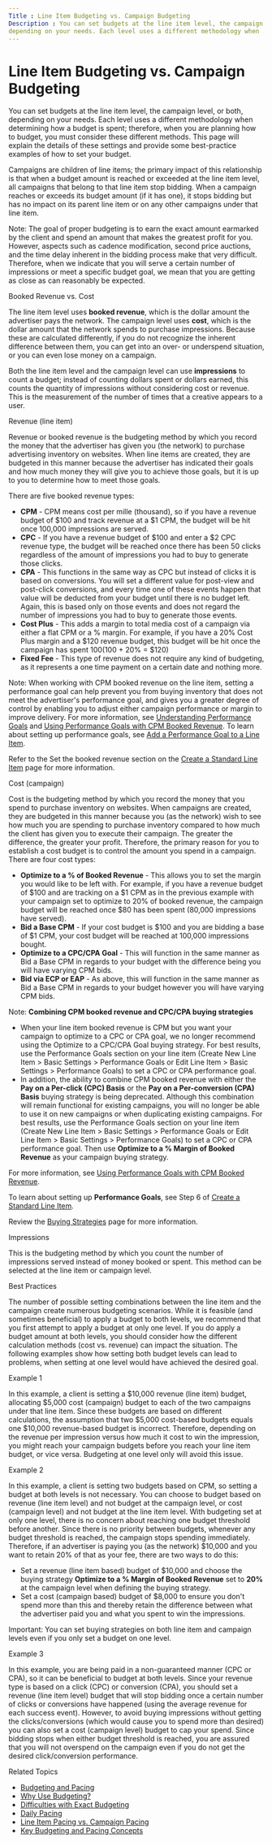```yaml
---
Title : Line Item Budgeting vs. Campaign Budgeting
Description : You can set budgets at the line item level, the campaign level, or both,
depending on your needs. Each level uses a different methodology when
---
```



# Line Item Budgeting vs. Campaign Budgeting



You can set budgets at the line item level, the campaign level, or both,
depending on your needs. Each level uses a different methodology when
determining how a budget is spent; therefore, when you are planning how
to budget, you must consider these different methods. This page will
explain the details of these settings and provide some best-practice
examples of how to set your budget.

Campaigns are children of line items; the primary impact of this
relationship is that when a budget amount is reached or exceeded at the
line item level, all campaigns that belong to that line item stop
bidding. When a campaign reaches or exceeds its budget amount (if it has
one), it stops bidding but has no impact on its parent line item or on
any other campaigns under that line item.



Note: The goal of proper budgeting is
to earn the exact amount earmarked by the client and spend an amount
that makes the greatest profit for you. However, aspects such as cadence
modification, second price auctions, and the time delay inherent in the
bidding process make that very difficult. Therefore, when we indicate
that you will serve a certain number of impressions or meet a specific
budget goal, we mean that you are getting as close as can reasonably be
expected.



Booked Revenue vs. Cost

The line item level uses **booked revenue**, which is the dollar amount
the advertiser pays the network. The campaign level uses **cost**, which
is the dollar amount that the network spends to purchase impressions.
Because these are calculated differently, if you do not recognize the
inherent difference between them, you can get into an over- or
underspend situation, or you can even lose money on a campaign.

Both the line item level and the campaign level can use **impressions**
to count a budget; instead of counting dollars spent or dollars earned,
this counts the quantity of impressions without considering cost or
revenue. This is the measurement of the number of times that a creative
appears to a user.

Revenue (line item)

Revenue or booked revenue is the budgeting method by which you record
the money that the advertiser has given you (the network) to purchase
advertising inventory on websites. When line items are created, they are
budgeted in this manner because the advertiser has indicated their goals
and how much money they will give you to achieve those goals, but it is
up to you to determine how to meet those goals.

There are five booked revenue types:

- **CPM** - CPM means cost per mille (thousand), so if you have a
  revenue budget of $100 and track revenue at a $1 CPM, the budget will
  be hit once 100,000 impressions are served.
- **CPC** - If you have a revenue budget of $100 and enter a $2 CPC
  revenue type, the budget will be reached once there has been 50 clicks
  regardless of the amount of impressions you had to buy to generate
  those clicks.
- **CPA** - This functions in the same way as CPC but instead of clicks
  it is based on conversions. You will set a different value for
  post-view and post-click conversions, and every time one of these
  events happen that value will be deducted from your budget until there
  is no budget left. Again, this is based only on those events and does
  not regard the number of impressions you had to buy to generate those
  events.
- **Cost Plus** - This adds a margin to total media cost of a campaign
  via either a flat CPM or a % margin. For example, if you have a 20%
  Cost Plus margin and a $120 revenue budget, this budget will be hit
  once the campaign has spent $100 ($100 + 20% = $120)
- **Fixed Fee** - This type of revenue does not require any kind of
  budgeting, as it represents a one time payment on a certain date and
  nothing more.



Note: When working with CPM booked
revenue on the line item, setting a performance goal can help prevent
you from buying inventory that does not meet the advertiser's
performance goal, and gives you a greater degree of control by enabling
you to adjust either campaign performance or margin to improve delivery.
For more information, see <a href="understanding-performance-goals.html"
class="xref">Understanding Performance Goals</a> and
<a href="using-performance-goals-with-cpm-booked-revenue.html"
class="xref">Using Performance Goals with CPM Booked Revenue</a>. To
learn about setting up performance goals, see
<a href="add-a-performance-goal-to-a-line-item.html" class="xref">Add a
Performance Goal to a Line Item</a>.



Refer to the Set the booked revenue
section on the
<a href="create-a-standard-line-item.html" class="xref">Create a
Standard Line Item</a> page for more information.

Cost (campaign)

Cost is the budgeting method by which you record the money that you
spend to purchase inventory on websites. When campaigns are created,
they are budgeted in this manner because you (as the network) wish to
see how much you are spending to purchase inventory compared to how much
the client has given you to execute their campaign. The greater the
difference, the greater your profit. Therefore, the primary reason for
you to establish a cost budget is to control the amount you spend in a
campaign. There are four cost types:

- **Optimize to a % of Booked Revenue** - This allows you to set the
  margin you would like to be left with. For example, if you have a
  revenue budget of $100 and are tracking on a $1 CPM as in the previous
  example with your campaign set to optimize to 20% of booked revenue,
  the campaign budget will be reached once $80 has been spent (80,000
  impressions have served).
- **Bid a Base CPM** - If your cost budget is $100 and you are bidding a
  base of $1 CPM, your cost budget will be reached at 100,000
  impressions bought.
- **Optimize to a CPC/CPA Goal** - This will function in the same manner
  as Bid a Base CPM in regards to your budget with the difference being
  you will have varying CPM bids.
- **Bid via ECP or EAP** - As above, this will function in the same
  manner as Bid a Base CPM in regards to your budget however you will
  have varying CPM bids.



Note: **Combining CPM booked revenue
and CPC/CPA buying strategies**

- When your line item booked revenue is CPM but you want your campaign
  to optimize to a CPC or CPA goal, we no longer recommend using the
  Optimize to a CPC/CPA Goal buying strategy. For best results, use the
  Performance Goals section on your
  line item
  (Create New
  Line Item  \>  Basic Settings
   \>  Performance Goals
  or Edit Line
  Item  \>  Basic Settings  \>
   Performance Goals) to set a
  CPC or CPA performance goal.
- In addition, the ability to combine CPM booked revenue with either the
  **Pay on a Per-click (CPC) Basis** or the **Pay on a Per-conversion
  (CPA) Basis** buying strategy is being deprecated. Although this
  combination will remain functional for existing campaigns, you will no
  longer be able to use it on new campaigns or when duplicating existing
  campaigns. For best results, use the
  Performance Goals section on your
  line item
  (Create New
  Line Item  \>  Basic Settings
   \>  Performance Goals
  or Edit Line
  Item  \>  Basic Settings  \>
   Performance Goals) to set a
  CPC or CPA performance goal. Then use **Optimize to a % Margin of
  Booked Revenue** as your campaign buying strategy.

For more information, see
<a href="using-performance-goals-with-cpm-booked-revenue.html"
class="xref">Using Performance Goals with CPM Booked Revenue</a>.

To learn about setting up **Performance Goals**, see Step 6 of
<a href="create-a-standard-line-item.html" class="xref">Create a
Standard Line Item</a>.



Review the
<a href="buying-strategies.html" class="xref">Buying Strategies</a> page
for more information.

Impressions

This is the budgeting method by which you count the number of
impressions served instead of money booked or spent. This method can be
selected at the line item or campaign level.

Best Practices

The number of possible setting combinations between the line item and
the campaign create numerous budgeting scenarios. While it is feasible
(and sometimes beneficial) to apply a budget to both levels, we
recommend that you first attempt to apply a budget at only one level. If
you do apply a budget amount at both levels, you should consider how the
different calculation methods (cost vs. revenue) can impact the
situation. The following examples show how setting both budget levels
can lead to problems, when setting at one level would have achieved the
desired goal.

Example 1

In this example, a client is setting a $10,000 revenue (line item)
budget, allocating $5,000 cost (campaign) budget to each of the two
campaigns under that line item. Since these budgets are based on
different calculations, the assumption that two $5,000 cost-based
budgets equals one $10,000 revenue-based budget is incorrect. Therefore,
depending on the revenue per impression versus how much it cost to win
the impression, you might reach your campaign budgets before you reach
your line item budget, or vice versa. Budgeting at one level only will
avoid this issue.

Example 2

In this example, a client is setting two budgets based on CPM, so
setting a budget at both levels is not necessary. You can choose to
budget based on revenue (line item level) and not budget at the campaign
level, or cost (campaign level) and not budget at the line item level.
With budgeting set at only one level, there is no concern about reaching
one budget threshold before another. Since there is no priority between
budgets, whenever any budget threshold is reached, the campaign stops
spending immediately. Therefore, if an advertiser is paying you (as the
network) $10,000 and you want to retain 20% of that as your fee, there
are two ways to do this:

- Set a revenue (line item based) budget of $10,000 and choose the
  buying strategy **Optimize to a % Margin of Booked Revenue** set to
  **20%** at the campaign level when defining the buying strategy.
- Set a cost (campaign based) budget of $8,000 to ensure you don't spend
  more than this and thereby retain the difference between what the
  advertiser paid you and what you spent to win the impressions.



Important: You can set buying
strategies on both line item and campaign levels even if you only set a
budget on one level.



Example 3

In this example, you are being paid in a non-guaranteed manner (CPC or
CPA), so it can be beneficial to budget at both levels. Since your
revenue type is based on a click (CPC) or conversion (CPA), you should
set a revenue (line item level) budget that will stop bidding once a
certain number of clicks or conversions have happened (using the average
revenue for each success event). However, to avoid buying impressions
without getting the clicks/conversions (which would cause you to spend
more than desired) you can also set a cost (campaign level) budget to
cap your spend. Since bidding stops when either budget threshold is
reached, you are assured that you will not overspend on the campaign
even if you do not get the desired click/conversion performance.

Related Topics

- <a href="budgeting-and-pacing.html" class="xref">Budgeting and
  Pacing</a>
- <a href="why-use-budgeting.html" class="xref">Why Use Budgeting?</a>
- <a href="difficulties-with-exact-budgeting.html"
  class="xref">Difficulties with Exact Budgeting</a>
- <a href="daily-pacing.html" class="xref">Daily Pacing</a>
- <a href="line-item-pacing-vs-campaign-pacing.html" class="xref">Line
  Item Pacing vs. Campaign Pacing</a>
- <a href="key-budgeting-and-pacing-concepts.html" class="xref">Key
  Budgeting and Pacing Concepts</a>




